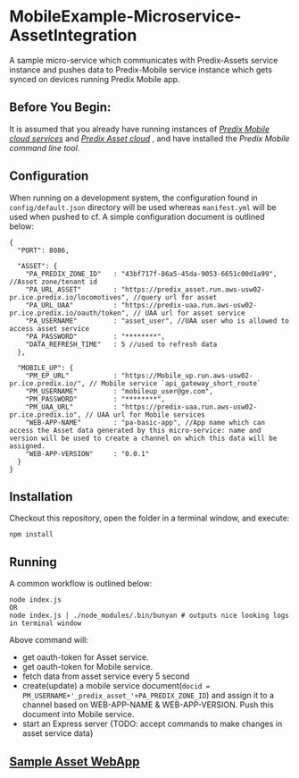 # MobileExample-Microservice-AssetIntegration
A sample micro-service which communicates with Predix-Assets service instance and pushes data to Predix-Mobile service instance which gets synced on devices running Predix Mobile app.  

## Before You Begin:
It is assumed that you already have running instances of [_Predix Mobile cloud services_](https://www.predix.io/docs#rae4EfJ6) and [_Predix Asset cloud_](https://www.predix.io/docs/#aRPNr2R9) , and have installed the _Predix Mobile command line tool_.  

## Configuration

When running on a development system, the configuration found in `config/default.json` directory will be used whereas `manifest.yml` will be used when pushed to cf.
A simple configuration document is outlined below:

```
{
  "PORT": 8086,

  "ASSET": {
    "PA_PREDIX_ZONE_ID"   : "43bf717f-86a5-45da-9053-6651c00d1a99", //Asset zone/tenant id
    "PA_URL_ASSET"        : "https://predix_asset.run.aws-usw02-pr.ice.predix.io/locomotives", //query url for asset
    "PA_URL_UAA"          : "https://predix-uaa.run.aws-usw02-pr.ice.predix.io/oauth/token", // UAA url for asset service
    "PA_USERNAME"         : "asset_user", //UAA user who is allowed to access asset service
    "PA_PASSWORD"         : "********",
    "DATA_REFRESH_TIME"   : 5 //used to refresh data
  },

  "MOBILE_UP": {
    "PM_EP_URL"           : "https://Mobile_up.run.aws-usw02-pr.ice.predix.io/", // Mobile service `api_gateway_short_route`
    "PM_USERNAME"         : "mobileup_user@ge.com",
    "PM_PASSWORD"         : "********",
    "PM_UAA_URL"          : "https://predix-uaa.run.aws-usw02-pr.ice.predix.io", // UAA url for Mobile services
    "WEB-APP-NAME"        : "pa-basic-app", //App name which can access the Asset data generated by this micro-service: name and version will be used to create a channel on which this data will be assigned.
    "WEB-APP-VERSION"     : "0.0.1"
  }
}
```

## Installation

Checkout this repository, open the folder in a terminal window, and execute:

```
npm install
```

## Running

A common workflow is outlined below:

```
node index.js
OR
node index.js | ./node_modules/.bin/bunyan # outputs nice looking logs in terminal window
```

Above command will:

* get oauth-token for Asset service.
* get oauth-token for Mobile service.
* fetch data from asset service every 5 second
* create(update) a mobile service document(`docid = PM_USERNAME+'_predix_asset_'+PA_PREDIX_ZONE_ID`) and assign it to a channel based on WEB-APP-NAME & WEB-APP-VERSION. Push this document into Mobile service.
* start an Express server {TODO: accept commands to make changes in asset service data}  


## [Sample Asset WebApp]
[Sample Asset WebApp]:https://github.com/PredixDev/MobileExample-WebApp-AssetIntegration
